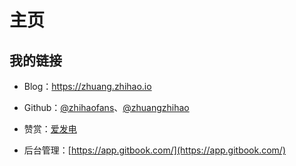 # 主页

## 我的链接

- Blog：https://zhuang.zhihao.io

- Github：[@zhihaofans](https://github.com/zhihaofans)、[@zhuangzhihao](https://github.com/zhuangzhihao)

- 赞赏：[爱发电](https://afdian.net/@zhuangzhihao)

- 后台管理：[https://app.gitbook.com/](https://app.gitbook.com/)
